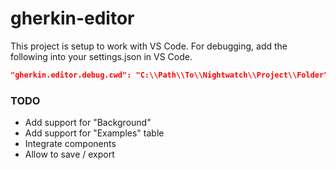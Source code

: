 # gherkin-editor

This project is setup to work with VS Code. 
For debugging, add the following into your settings.json in VS Code.

```json
"gherkin.editor.debug.cwd": "C:\\Path\\To\\Nightwatch\\Project\\Folder"
```

### TODO

- Add support for "Background"
- Add support for "Examples" table
- Integrate components
- Allow to save / export